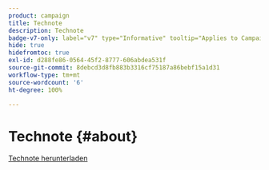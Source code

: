 ```yaml
---
product: campaign
title: Technote
description: Technote
badge-v7-only: label="v7" type="Informative" tooltip="Applies to Campaign Classic v7 only"
hide: true
hidefromtoc: true
exl-id: d288fe86-0564-45f2-8777-606abdea531f
source-git-commit: 8debcd3d8fb883b3316cf75187a86bebf15a1d31
workflow-type: tm+mt
source-wordcount: '6'
ht-degree: 100%

---
```


# Technote {#about}



[Technote herunterladen](guidelines.pdf)
